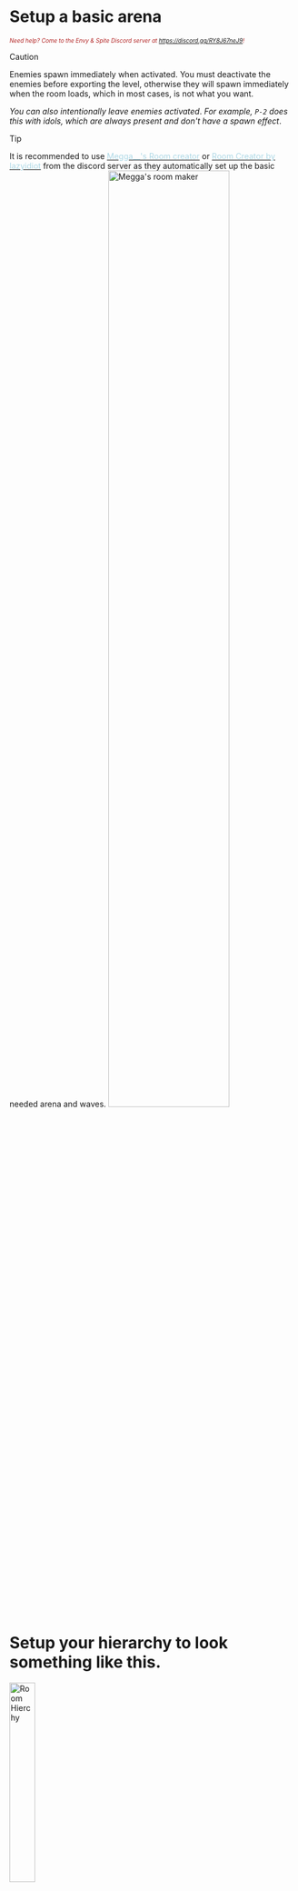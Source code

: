 <h1> Setup a basic arena</h1>
<i><span style="color:FireBrick; font-size:10px;">Need help? Come to the Envy & Spite Discord server at <a href="https://discord.gg/RY8J67neJ9">https://discord.gg/RY8J67neJ9</a>!</span></i>


> [!CAUTION]
>Enemies spawn immediately when activated. You must deactivate the enemies before exporting the level, otherwise they will spawn immediately when the room loads, which in most cases, is not what you want.
>
>*You can also intentionally leave enemies activated*. *For example, `P-2` does this with idols, which are always present and don't have a spawn effect*.

> [!TIP]
>It is recommended to use [<span style="color:#ADD8E6">Megga__'s Room creator</span>](https://discord.com/channels/1227272001719111750/1227284829423271957/1243585525613592577) or [<span style="color:#ADD8E6">Room Creator by lazyidiot</span>](https://discord.com/channels/1227272001719111750/1245076859365097482) from the discord server as they automatically set up the basic needed arena and waves.
><img src="https://github.com/layzyidiot/e-sw/blob/main/images/Room%20making.png?raw=true" alt="Megga's room maker" width="65%" height="65%">


# <b>Setup your hierarchy to look something like this.</b>

<img src="https://github.com/layzyidiot/e-sw/blob/main/images/1a76e3f8-5149-40c7-ae15-0881c45de244.png?raw=true" alt="Room Hierchy" width="30%" height="30%">

Create as many waves as you want in `Stuff` and add the `Activate Next Wave` component on all of them.

Place non movable/ non interactable stuff such as room geometry into `Non Stuff`.

Place your enemies and put them in the wave you want them to be in. Then disable the enemies, because due to the first note in the page (<b>excluding <span style="color:grey">StatueFake</span> and <span style="color:#bb0200">MannequinPoserWithEnemy</span> Gameobjects </b>), set the wave count of that wave's `Activate Next Wave` to however many enemies there are in the wave. (<b>Note: Some enemies like <span style="color:red">V2</span> and <span style="color:#bb0200">Puppets</span> for some reason dont count as enemies, however you can make them spawn like normal, just dont include them in the enemy count</b>)

In the Trigger, assign the doors of your room to the `Doors` tab. This will automatically lock them when the trigger is passed. Then, assign the first wave's enemies to the `Enemies` tab.

<div style="text-align: center;">
    <img src="https://github.com/layzyidiot/e-sw/blob/main/images/wave.png?raw=true" alt="Trigger Example" width="90%" height="90%" >
</div>

> [!TIP]
>If you wanna see your triggers and what's behind them, set the material of your cube to Enemy trigger material, just be sure to set the gameobject's layer to `Invisible`
>
>To quickly add enemies to the Next `Enemies` and `Enemies` tab, click on your current wave and hit the lock button in the inspector window. You can now select multiple enemies at once and drag them on top of the list (<b>Note: Drag them on the Next Enemies header, not the size one!</b>)
>
>![Drag and Drop](https://coolboi21.github.io/Rude-Docs/Components/assets/ultrakill-event-drag-drop.gif)

For every wave until the last, set the `Next Enemies` tab of the `Activate Next Wave` to the next wave's enemies (<b>Note: For StatueFake, enable their activator which is a child of them, dont put the StatueFake itself</b>), and dont forget to also set the enemy count!

<div style="text-align: center;">
    <img src="https://github.com/layzyidiot/e-sw/blob/main/images/wave 1.png?raw=true" alt="Waves Middle Example" width="100%" height="100%" >
</div>

When you reach the last wave, leave the `Next Enemies` tab blank, and set the `Doors` tab with the doors you set previously on your Trigger. This will automatically unlock them when the last wave's enemies are killed.

<div style="text-align: center;">
    <img src="https://github.com/layzyidiot/e-sw/blob/main/images/wave 3.png?raw=true" alt="Waves Example" width="75%" height="75%">
</div>

---

# Advanced Arenas

*This was taken from the Tundra Level Editor wiki.*

Sometimes, you want multiple arenas in the same room. Perhaps you're creating a non-linear level, and want a different encounter on the return trip. In such cases, ArenaStatus will help.

In this example, we're going to have two encounters in the same room: one on first entering the room, and another activated by a condition.

Create a hierarchy like the following:

3 - Advanced Arena
3 Nonstuff
Your level geometry and lights will go here...
3 Stuff (this should have a GoreZone on it)
Encounter 1
Encounter 2
Create both encounters using the Manual Setup detailed above.

Encounter 1 will run normally on entering the room, and doesn't need any further changes.

To create an alternative encounter that activates on a condition, first add an ArenaStatus component to the top-level Room Object, 3 - Advanced Arena in this case.

Open Encounter 2's Start Trigger and set Wait For Status to 1.

Now, create something that will change the ArenaStatus. Skull Pedestals have a Arena Statuses field, which is what is used in the example.

And... that's it! Now encounter 1 should run when first entering the room, and then encounter 2 should run upon returning to the room after triggering something (e.g. a skull placement).

You should have a hierarchy like the following -

<img src="https://coolboi21.github.io/Rude-Docs/Tutorials/Beginner/assets/arena-tut-advanced-hierarchy.png" data-origin="assets/arena-tut-trigger.png" alt="arena start trigger" class="medium-zoom-image">

[Tundra Docs](https://coolboi21.github.io/Rude-Docs/#/Tutorials/Beginner/Creating%20Arenas?id=arenastatus)

[Video Guide](https://www.youtube.com/watch?v=7ZIXvQ0wgmU)
